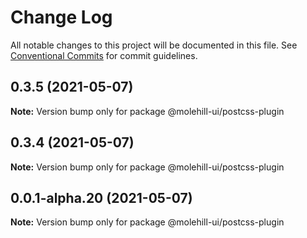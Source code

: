 # Change Log

All notable changes to this project will be documented in this file.
See [Conventional Commits](https://conventionalcommits.org) for commit guidelines.

## 0.3.5 (2021-05-07)

**Note:** Version bump only for package @molehill-ui/postcss-plugin





## 0.3.4 (2021-05-07)

**Note:** Version bump only for package @molehill-ui/postcss-plugin





## 0.0.1-alpha.20 (2021-05-07)

**Note:** Version bump only for package @molehill-ui/postcss-plugin
